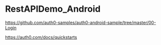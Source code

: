 # RestAPIDemo_Android


https://github.com/auth0-samples/auth0-android-sample/tree/master/00-Login

https://auth0.com/docs/quickstarts
